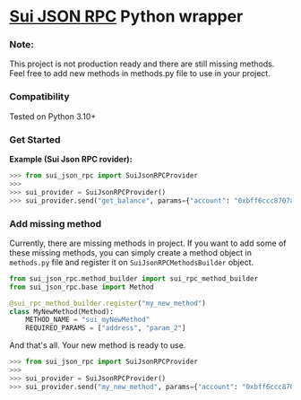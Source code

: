 [Sui JSON RPC](https://docs.sui.io/sui-jsonrpc) Python wrapper
=======

### Note:

This project is not production ready and there are still missing methods.
Feel free to add new methods in methods.py file to use in your project.


### Compatibility

Tested on Python 3.10+


### Get Started

**Example (Sui Json RPC rovider):**

```python
>>> from sui_json_rpc import SuiJsonRPCProvider
>>>
>>> sui_provider = SuiJsonRPCProvider()
>>> sui_provider.send("get_balance", params={"account": "0xbff6ccc8707aa517b4f1b95750a2a8c666012df3"})
```

### Add missing method

Currently, there are missing methods in project. If you want to add some of these missing methods,
you can simply create a method object in `methods.py` file and register it on `SuiJsonRPCMethodsBuilder` object.


```python
from sui_json_rpc.method_builder import sui_rpc_method_builder
from sui_json_rpc.base import Method

@sui_rpc_method_builder.register("my_new_method")
class MyNewMethod(Method):
    METHOD_NAME = "sui_myNewMethod"
    REQUIRED_PARAMS = ["address", "param_2"]
```

And that's all. Your new method is ready to use.


```python
>>> from sui_json_rpc import SuiJsonRPCProvider
>>>
>>> sui_provider = SuiJsonRPCProvider()
>>> sui_provider.send("my_new_method", params={"account": "0xbff6ccc8707aa517b4f1b95750a2a8c666012df3", "param_2" : "Other paremeter"})
```
